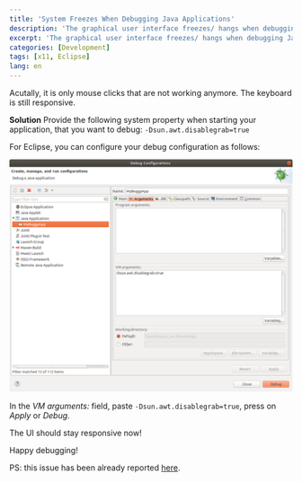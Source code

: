```yaml
---
title: 'System Freezes When Debugging Java Applications'
description: 'The graphical user interface freezes/ hangs when debugging Java applications under Linux.'
excerpt: 'The graphical user interface freezes/ hangs when debugging Java applications under Linux.'
categories: [Development]
tags: [x11, Eclipse]
lang: en
---
```



Acutally, it is only mouse clicks that are not working anymore. The keyboard is still responsive.

**Solution**
Provide the following system property when starting your application, that you want to debug:
`-Dsun.awt.disablegrab=true`

For Eclipse, you can configure your debug configuration as follows:

![eclipse-debugging-arguments](/images/buggyApp.png "Passing Parameters to an Application")

In the *VM arguments:* field, paste `-Dsun.awt.disablegrab=true`, press on *Apply* or *Debug*.

The UI should stay responsive now!

Happy debugging!

PS: this issue has been already reported [here](https://bugs.java.com/view_bug.do?bug_id=6714678).